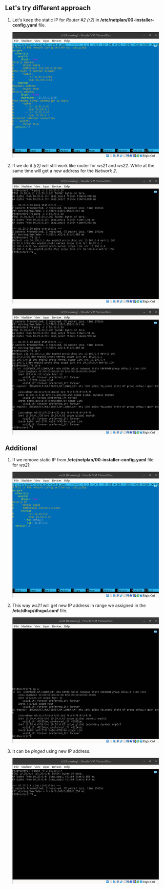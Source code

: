 ## Let's  try different approach

1. Let's keep the static IP for *Router #2 (r2)* in **/etc/netplan/00-installer-config.yaml** file.

    ![ScShot_8](media_2/scs8.png "r2: /etc/netplan/00-installer-config.yaml")

2. If we do it *(r2)* will still work like router for *ws21* and *ws22*.
While at the same time will get a new address for the *Network 2*.

    ![ScShot_9](media_2/scs9.png "r2: ping w11, ping w22, routes.yaml")

    ![ScShot_10](media_2/scs10.png "r2: ip a")

## Additional 

1. If we remove static IP from **/etc/netplan/00-installer-config.yaml** file for *ws21*:

    ![ScShot_11](media_2/scs11.png "r2: /etc/netplan/00-installer-config.yaml")

2. This way *ws21* will get new IP address in range we assigned in the **/etc/dhcp/dhcpd.conf** file.

    ![ScShot_12](media_2/scs12.png "ws21 new IP")

3. It can be *pinged* using new  IP address.

    ![ScShot_13](media_2/scs13.png "ws21 new IP")


